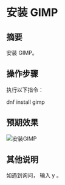 # 安装 GIMP

## 摘要

安装 GIMP。

## 操作步骤

执行以下指令：

dnf install gimp

## 预期效果

![安装GIMP](./安装GIMP.png)

## 其他说明

如遇到询问， 输入 y 。
